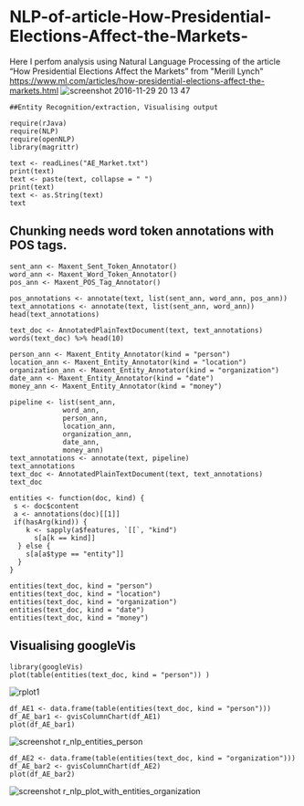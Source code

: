 # NLP-of-article-How-Presidential-Elections-Affect-the-Markets-
Here I perfom analysis using Natural Language Processing of the article “How Presidential Elections Affect the Markets” from 
"Merill Lynch" https://www.ml.com/articles/how-presidential-elections-affect-the-markets.html
![screenshot 2016-11-29 20 13 47](https://cloud.githubusercontent.com/assets/16123495/20739573/a35b03b2-b670-11e6-8852-04613c8fc199.png)

    ##Entity Recognition/extraction, Visualising output

    require(rJava)
    require(NLP)
    require(openNLP)
    library(magrittr)

    text <- readLines("AE_Market.txt")
    print(text)
    text <- paste(text, collapse = " ")
    print(text)
    text <- as.String(text)
    text

## Chunking needs word token annotations with POS tags.
    sent_ann <- Maxent_Sent_Token_Annotator()
    word_ann <- Maxent_Word_Token_Annotator()
    pos_ann <- Maxent_POS_Tag_Annotator()

    pos_annotations <- annotate(text, list(sent_ann, word_ann, pos_ann))
    text_annotations <- annotate(text, list(sent_ann, word_ann))
    head(text_annotations)
           
    text_doc <- AnnotatedPlainTextDocument(text, text_annotations)         
    words(text_doc) %>% head(10)

    person_ann <- Maxent_Entity_Annotator(kind = "person")
    location_ann <- Maxent_Entity_Annotator(kind = "location")
    organization_ann <- Maxent_Entity_Annotator(kind = "organization")
    date_ann <- Maxent_Entity_Annotator(kind = "date")
    money_ann <- Maxent_Entity_Annotator(kind = "money")

    pipeline <- list(sent_ann,
                 word_ann,
                 person_ann,
                 location_ann,
                 organization_ann,
                 date_ann,
                 money_ann)
    text_annotations <- annotate(text, pipeline)
    text_annotations
    text_doc <- AnnotatedPlainTextDocument(text, text_annotations)
    text_doc

    entities <- function(doc, kind) {
     s <- doc$content
     a <- annotations(doc)[[1]]
     if(hasArg(kind)) {
        k <- sapply(a$features, `[[`, "kind")
          s[a[k == kind]]
      } else {
        s[a[a$type == "entity"]]
      }
    }

    entities(text_doc, kind = "person")
    entities(text_doc, kind = "location")
    entities(text_doc, kind = "organization")
    entities(text_doc, kind = "date")
    entities(text_doc, kind = "money")


## Visualising googleVis
    library(googleVis)
    plot(table(entities(text_doc, kind = "person")) )
![rplot1](https://cloud.githubusercontent.com/assets/16123495/20739474/c36e42a0-b66f-11e6-9084-ba1fd89e56de.png)    

    df_AE1 <- data.frame(table(entities(text_doc, kind = "person")))
    df_AE_bar1 <- gvisColumnChart(df_AE1)
    plot(df_AE_bar1)
![screenshot r_nlp_entities_person](https://cloud.githubusercontent.com/assets/16123495/20739477/c7507bf4-b66f-11e6-868b-ef01b9612779.png)    

    df_AE2 <- data.frame(table(entities(text_doc, kind = "organization")))
    df_AE_bar2 <- gvisColumnChart(df_AE2)
    plot(df_AE_bar2)
![screenshot r_nlp_plot_with_entities_organization](https://cloud.githubusercontent.com/assets/16123495/20739478/c918ac0e-b66f-11e6-9ad4-a18eced0c16c.png)
    
    
